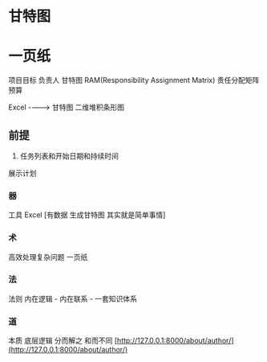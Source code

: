 
# 甘特图

# 一页纸
项目目标 负责人
甘特图 
RAM(Responsibility Assignment Matrix)  责任分配矩阵
预算



Excel ----> 甘特图
二维堆积条形图

## 前提 

1. 任务列表和开始日期和持续时间


展示计划

### 器
工具 Excel 
[有数据 生成甘特图 其实就是简单事情]
### 术
高效处理复杂问题  一页纸
### 法
法则 内在逻辑  - 内在联系 - 一套知识体系

### 道
本质 底层逻辑 分而解之 和而不同
[http://127.0.0.1:8000/about/author/](http://127.0.0.1:8000/about/author/)
